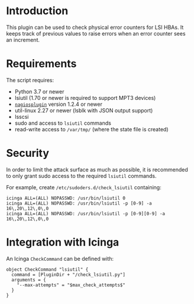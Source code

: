 # Introduction

This plugin can be used to check physical error counters for LSI HBAs.
It keeps track of previous values to raise errors when an error counter sees an increment.

# Requirements

The script requires:
* Python 3.7 or newer
* lsiutil (1.70 or newer is required to support MPT3 devices)
* [`nagiosplugin`](https://nagiosplugin.readthedocs.io) version 1.2.4 or newer
* util-linux 2.27 or newer (lsblk with JSON output support)
* lsscsi
* sudo and access to `lsiutil` commands
* read-write access to `/var/tmp/` (where the state file is created)

# Security

In order to limit the attack surface as much as possible, it is recommended to
only grant sudo access to the required `lsiutil` commands.

For example, create `/etc/sudoders.d/check_lsiutil` containing:
```
icinga ALL=(ALL) NOPASSWD: /usr/bin/lsiutil 0
icinga ALL=(ALL) NOPASSWD: /usr/bin/lsiutil -p [0-9] -a 16\,20\,12\,0\,0
icinga ALL=(ALL) NOPASSWD: /usr/bin/lsiutil -p [0-9][0-9] -a 16\,20\,12\,0\,0
```

# Integration with Icinga

An Icinga `CheckCommand` can be defined with:
```
object CheckCommand "lsiutil" {
  command = [PluginDir + "/check_lsiutil.py"]
  arguments = {
    "--max-attempts" = "$max_check_attempts$"
  }
}
```
